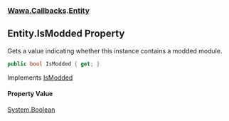 ### [Wawa.Callbacks](Wawa.Callbacks.md 'Wawa.Callbacks').[Entity](Entity.md 'Wawa.Callbacks.Entity')

## Entity.IsModded Property

Gets a value indicating whether this instance contains a modded module.

```csharp
public bool IsModded { get; }
```

Implements [IsModded](IVanilla.IsModded.md 'Wawa.Callbacks.IVanilla.IsModded')

#### Property Value
[System.Boolean](https://docs.microsoft.com/en-us/dotnet/api/System.Boolean 'System.Boolean')